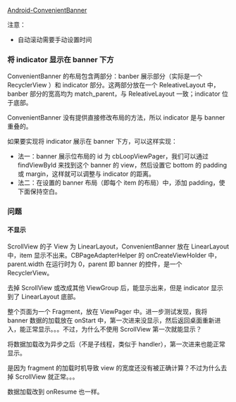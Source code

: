 [Android-ConvenientBanner](https://github.com/saiwu-bigkoo/Android-ConvenientBanner)

注意：

* 自动滚动需要手动设置时间

### 将 indicator 显示在 banner 下方

ConvenientBanner 的布局包含两部分：banber 展示部分（实际是一个 RecyclerView ）和 indicator 部分。这两部分放在一个 ReleativeLayout 中，banber 部分的宽高均为 match_parent，与 ReleativeLayout 一致；indicator 位于底部。

ConvenientBanner 没有提供直接修改布局的方法，所以 indicator 是与 banner 重叠的。

如果要实现将 indicator 展示在 banner 下方，可以这样实现：

* 法一：banner 展示位布局的 id 为 cbLoopViewPager，我们可以通过 findViewById 来找到这个 banner 的 view，然后设置它 bottom 的 padding 或 margin，这样就可以调整与 indicator 的距离。
* 法二：在设置的 banner 布局（即每个 item 的布局）中，添加 padding，使下面保持空白。



### 问题

#### 不显示

ScrollView 的子 View 为 LinearLayout，ConvenientBanner 放在 LinearLayout 中，item 显示不出来。CBPageAdapterHelper 的 onCreateViewHolder 中，parent.width 在运行时为 0，parent 即 banner 的控件，是一个 RecyclerView。

去掉 ScrollView 或改成其他 ViewGroup 后，能显示出来，但是 indicator 显示到了 LinearLayout 底部。

整个页面为一个 Fragment，放在 ViewPager 中。进一步测试发现，我将 banner 数据的加载放在 onStart 中，第一次进来没显示，然后返回桌面重新进入，能正常显示。。。不过，为什么不使用 ScrollView 第一次就能显示？

将数据加载改为异步之后（不是子线程，类似于 handler），第一次进来也能正常显示。

是因为 fragment 的加载时机导致 view 的宽度还没有被正确计算？不过为什么去掉 ScrollView 就正常。。。

数据加载改到 onResume 也一样。
